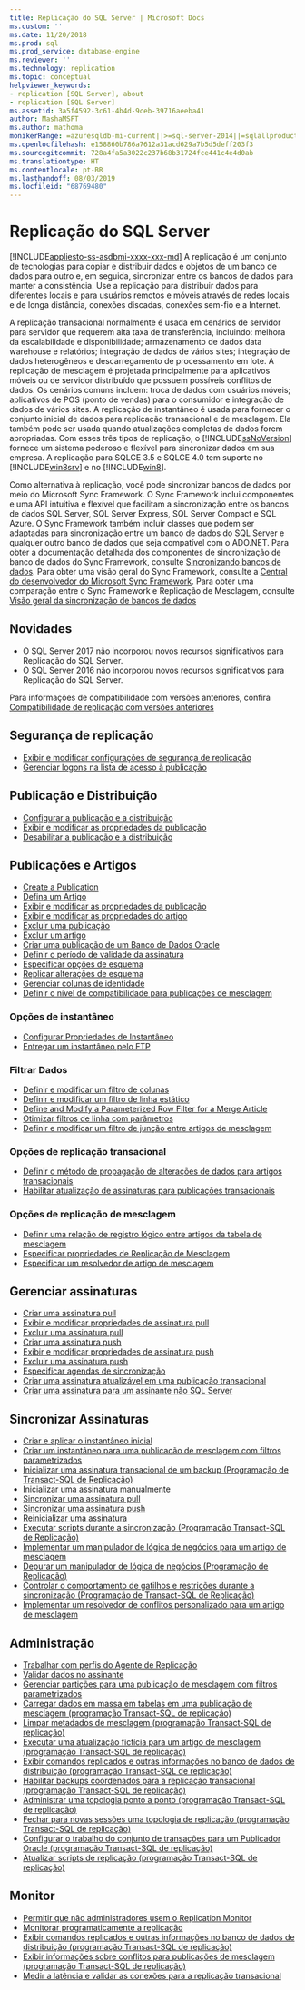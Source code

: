 ```yaml
---
title: Replicação do SQL Server | Microsoft Docs
ms.custom: ''
ms.date: 11/20/2018
ms.prod: sql
ms.prod_service: database-engine
ms.reviewer: ''
ms.technology: replication
ms.topic: conceptual
helpviewer_keywords:
- replication [SQL Server], about
- replication [SQL Server]
ms.assetid: 3a5f4592-3c61-4b4d-9ceb-39716aeeba41
author: MashaMSFT
ms.author: mathoma
monikerRange: =azuresqldb-mi-current||>=sql-server-2014||=sqlallproducts-allversions
ms.openlocfilehash: e158860b786a7612a31acd629a7b5d5deff203f3
ms.sourcegitcommit: 728a4fa5a3022c237b68b31724fce441c4e4d0ab
ms.translationtype: HT
ms.contentlocale: pt-BR
ms.lasthandoff: 08/03/2019
ms.locfileid: "68769480"
---
```

# <a name="sql-server-replication"></a>Replicação do SQL Server
[!INCLUDE[appliesto-ss-asdbmi-xxxx-xxx-md](../../includes/appliesto-ss-asdbmi-xxxx-xxx-md.md)]
  A replicação é um conjunto de tecnologias para copiar e distribuir dados e objetos de um banco de dados para outro e, em seguida, sincronizar entre os bancos de dados para manter a consistência. Use a replicação para distribuir dados para diferentes locais e para usuários remotos e móveis através de redes locais e de longa distância, conexões discadas, conexões sem-fio e a Internet.  
  
 A replicação transacional normalmente é usada em cenários de servidor para servidor que requerem alta taxa de transferência, incluindo: melhora da escalabilidade e disponibilidade; armazenamento de dados data warehouse e relatórios; integração de dados de vários sites; integração de dados heterogêneos e descarregamento de processamento em lote. A replicação de mesclagem é projetada principalmente para aplicativos móveis ou de servidor distribuído que possuem possíveis conflitos de dados. Os cenários comuns incluem: troca de dados com usuários móveis; aplicativos de POS (ponto de vendas) para o consumidor e integração de dados de vários sites. A replicação de instantâneo é usada para fornecer o conjunto inicial de dados para replicação transacional e de mesclagem. Ela também pode ser usada quando atualizações completas de dados forem apropriadas. Com esses três tipos de replicação, o [!INCLUDE[ssNoVersion](../../includes/ssnoversion-md.md)] fornece um sistema poderoso e flexível para sincronizar dados em sua empresa. A replicação para SQLCE 3.5 e SQLCE 4.0 tem suporte no [!INCLUDE[win8srv](../../includes/win8srv-md.md)] e no [!INCLUDE[win8](../../includes/win8-md.md)].  

 Como alternativa à replicação, você pode sincronizar bancos de dados por meio do Microsoft Sync Framework. O Sync Framework inclui componentes e uma API intuitiva e flexível que facilitam a sincronização entre os bancos de dados SQL Server, SQL Server Express, SQL Server Compact e SQL Azure. O Sync Framework também incluir classes que podem ser adaptadas para sincronização entre um banco de dados do SQL Server e qualquer outro banco de dados que seja compatível com o ADO.NET. Para obter a documentação detalhada dos componentes de sincronização de banco de dados do Sync Framework, consulte [Sincronizando bancos de dados](https://go.microsoft.com/fwlink/?LinkId=209079). Para obter uma visão geral do Sync Framework, consulte a [Central do desenvolvedor do Microsoft Sync Framework](https://go.microsoft.com/fwlink/?LinkId=209078). Para obter uma comparação entre o Sync Framework e Replicação de Mesclagem, consulte [Visão geral da sincronização de bancos de dados](https://msdn.microsoft.com/library/bb902818\(SQL.110\).aspx)  
  

## <a name="whats-new"></a>Novidades 
- O SQL Server 2017 não incorporou novos recursos significativos para Replicação do SQL Server. 
- O SQL Server 2016 não incorporou novos recursos significativos para Replicação do SQL Server. 

Para informações de compatibilidade com versões anteriores, confira [Compatibilidade de replicação com versões anteriores](replication-backward-compatibility.md) 


 ## <a name="replication-security"></a>Segurança de replicação
  
-   [Exibir e modificar configurações de segurança de replicação](security/view-and-modify-replication-security-settings.md)  
-   [Gerenciar logons na lista de acesso à publicação](security/manage-logins-in-the-publication-access-list.md)  
  
## <a name="publishing-and-distribution"></a>Publicação e Distribuição  
  
-   [Configurar a publicação e a distribuição](configure-publishing-and-distribution.md)   
-   [Exibir e modificar as propriedades da publicação](publish/view-and-modify-publication-properties.md)   
-   [Desabilitar a publicação e a distribuição](disable-publishing-and-distribution.md)  
  
## <a name="publications-and-articles"></a>Publicações e Artigos 
  
-   [Create a Publication](publish/create-a-publication.md)    
-   [Defina um Artigo](publish/define-an-article.md)   
-   [Exibir e modificar as propriedades da publicação](publish/view-and-modify-publication-properties.md)   
-   [Exibir e modificar as propriedades do artigo](publish/view-and-modify-article-properties.md)    
-   [Excluir uma publicação](publish/delete-a-publication.md)   
-   [Excluir um artigo](publish/delete-an-article.md)    
-   [Criar uma publicação de um Banco de Dados Oracle](publish/create-a-publication-from-an-oracle-database.md)   
-   [Definir o período de validade da assinatura](publish/set-the-expiration-period-for-subscriptions.md)  
-   [Especificar opções de esquema](publish/specify-schema-options.md)  
-   [Replicar alterações de esquema](publish/replicate-schema-changes.md)    
-   [Gerenciar colunas de identidade](publish/manage-identity-columns.md)   
-   [Definir o nível de compatibilidade para publicações de mesclagem](publish/set-the-compatibility-level-for-merge-publications.md)  
  
### <a name="snapshot-options"></a>Opções de instantâneo  
  
-   [Configurar Propriedades de Instantâneo](publish/configure-snapshot-properties-replication-transact-sql-programming.md)    
-   [Entregar um instantâneo pelo FTP](publish/deliver-a-snapshot-through-ftp.md) 
  
### <a name="filter-data"></a>Filtrar Dados  
  
-   [Definir e modificar um filtro de colunas](publish/define-and-modify-a-column-filter.md)    
-   [Definir e modificar um filtro de linha estático](publish/define-and-modify-a-static-row-filter.md)    
-   [Define and Modify a Parameterized Row Filter for a Merge Article](publish/define-and-modify-a-parameterized-row-filter-for-a-merge-article.md)    
-   [Otimizar filtros de linha com parâmetros](publish/optimize-parameterized-row-filters.md)    
-   [Definir e modificar um filtro de junção entre artigos de mesclagem](publish/define-and-modify-a-join-filter-between-merge-articles.md)  
  
### <a name="transactional-replication-options"></a>Opções de replicação transacional  
  
-   [Definir o método de propagação de alterações de dados para artigos transacionais](publish/set-the-propagation-method-for-data-changes-to-transactional-articles.md)    
-   [Habilitar atualização de assinaturas para publicações transacionais](publish/enable-updating-subscriptions-for-transactional-publications.md)  
  
### <a name="merge-replication-options"></a>Opções de replicação de mesclagem  
  
-   [Definir uma relação de registro lógico entre artigos da tabela de mesclagem](publish/define-a-logical-record-relationship-between-merge-table-articles.md)    
-   [Especificar propriedades de Replicação de Mesclagem](merge/specify-merge-replication-properties.md)    
-   [Especificar um resolvedor de artigo de mesclagem](publish/specify-a-merge-article-resolver.md)    

  
## <a name="manage-subscriptions"></a>Gerenciar assinaturas  
  
-   [Criar uma assinatura pull](create-a-pull-subscription.md)    
-   [Exibir e modificar propriedades de assinatura pull](view-and-modify-pull-subscription-properties.md)    
-   [Excluir uma assinatura pull](delete-a-pull-subscription.md)    
-   [Criar uma assinatura push](create-a-push-subscription.md)   
-   [Exibir e modificar propriedades de assinatura push](view-and-modify-push-subscription-properties.md)   
-   [Excluir uma assinatura push](delete-a-push-subscription.md)   
-   [Especificar agendas de sincronização](specify-synchronization-schedules.md)    
-   [Criar uma assinatura atualizável em uma publicação transacional](publish/create-an-updatable-subscription-to-a-transactional-publication.md)  
-   [Criar uma assinatura para um assinante não SQL Server](create-a-subscription-for-a-non-sql-server-subscriber.md)  
  
## <a name="synchronize-subscriptions"></a>Sincronizar Assinaturas  
  
-   [Criar e aplicar o instantâneo inicial](create-and-apply-the-initial-snapshot.md)   
-   [Criar um instantâneo para uma publicação de mesclagem com filtros parametrizados](create-a-snapshot-for-a-merge-publication-with-parameterized-filters.md)    
-   [Inicializar uma assinatura transacional de um backup &#40;Programação de Transact-SQL de Replicação&#41;](initialize-a-transactional-subscription-from-a-backup.md)    
-   [Inicializar uma assinatura manualmente](initialize-a-subscription-manually.md)    
-   [Sincronizar uma assinatura pull](synchronize-a-pull-subscription.md)    
-   [Sincronizar uma assinatura push](synchronize-a-push-subscription.md)   
-   [Reinicializar uma assinatura](reinitialize-a-subscription.md)    
-   [Executar scripts durante a sincronização &#40;Programação Transact-SQL de Replicação&#41;](execute-scripts-during-synchronization-replication-transact-sql-programming.md)    
-   [Implementar um manipulador de lógica de negócios para um artigo de mesclagem](implement-a-business-logic-handler-for-a-merge-article.md)  
-   [Depurar um manipulador de lógica de negócios &#40;Programação de Replicação&#41;](debug-a-business-logic-handler-replication-programming.md)    
-   [Controlar o comportamento de gatilhos e restrições durante a sincronização &#40;Programação de Transact-SQL de Replicação&#41;](control-behavior-of-triggers-and-constraints-in-synchronization.md)    
-   [Implementar um resolvedor de conflitos personalizado para um artigo de mesclagem](implement-a-custom-conflict-resolver-for-a-merge-article.md)  
  
## <a name="administration"></a>Administração 
  
-   [Trabalhar com perfis do Agente de Replicação](agents/work-with-replication-agent-profiles.md)   
-   [Validar dados no assinante](validate-data-at-the-subscriber.md)    
-   [Gerenciar partições para uma publicação de mesclagem com filtros parametrizados](publish/manage-partitions-for-a-merge-publication-with-parameterized-filters.md)    
-   [Carregar dados em massa em tabelas em uma publicação de mesclagem &#40;programação Transact-SQL de replicação&#41;](bulk-load-data-into-tables-in-a-merge-publication.md)    
-   [Limpar metadados de mesclagem &#40;programação Transact-SQL de replicação&#41;](administration/clean-up-merge-metadata-replication-transact-sql-programming.md)    
-   [Executar uma atualização fictícia para um artigo de mesclagem &#40;programação Transact-SQL de replicação&#41;](administration/perform-a-dummy-update-for-a-merge-article-replication-transact-sql-programming.md)    
-   [Exibir comandos replicados e outras informações no banco de dados de distribuição &#40;programação Transact-SQL de replicação&#41;](monitor/view-replicated-commands-and-information-in-distribution-database.md)    
-   [Habilitar backups coordenados para a replicação transacional &#40;programação Transact-SQL de replicação&#41;](administration/enable-coordinated-backups-for-transactional-replication.md)   
-   [Administrar uma topologia ponto a ponto &#40;programação Transact-SQL de replicação&#41;](administration/administer-a-peer-to-peer-topology-replication-transact-sql-programming.md)    
-   [Fechar para novas sessões uma topologia de replicação &#40;programação Transact-SQL de replicação&#41;](administration/quiesce-a-replication-topology-replication-transact-sql-programming.md)    
-   [Configurar o trabalho do conjunto de transações para um Publicador Oracle &#40;programação Transact-SQL de replicação&#41;](administration/configure-the-transaction-set-job-for-an-oracle-publisher.md)   
-   [Atualizar scripts de replicação &#40;programação Transact-SQL de replicação&#41;](administration/upgrade-replication-scripts-replication-transact-sql-programming.md)  
  
## <a name="monitor"></a>Monitor
  
-   [Permitir que não administradores usem o Replication Monitor](monitor/allow-non-administrators-to-use-replication-monitor.md)    
-   [Monitorar programaticamente a replicação](monitor/programmatically-monitor-replication.md)    
-   [Exibir comandos replicados e outras informações no banco de dados de distribuição &#40;programação Transact-SQL de replicação&#41;](monitor/view-replicated-commands-and-information-in-distribution-database.md)    
-   [Exibir informações sobre conflitos para publicações de mesclagem &#40;programação Transact-SQL de replicação&#41;](view-conflict-information-for-merge-publications.md) 
-   [Medir a latência e validar as conexões para a replicação transacional](monitor/measure-latency-and-validate-connections-for-transactional-replication.md)  
  
  
